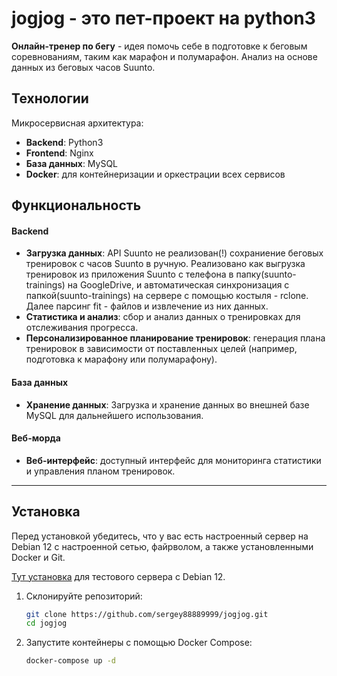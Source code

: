 # jogjog - это пет-проект на python3

**Онлайн-тренер по бегу** - идея помочь себе в подготовке к беговым соревнованиям, таким как марафон и полумарафон. Анализ на основе данных из беговых часов Suunto.

## Технологии
Микросервисная архитектура:

- **Backend**: Python3
- **Frontend**: Nginx
- **База данных**: MySQL
- **Docker**: для контейнеризации и оркестрации всех сервисов


## Функциональность

#### Backend
- **Загрузка данных**: API Suunto не реализован(!) сохраниение беговых тренировок с часов Suunto в ручную. Реализовано как выгрузка тренировок из приложения Suunto с телефона в папку(suunto-trainings) на GoogleDrive, и автоматическая синхронизация c папкой(suunto-trainings) на сервере с помощью костыля - rclone. Далее парсинг fit - файлов и извлечение из них данных.
- **Статистика и анализ**: сбор и анализ данных о тренировках для отслеживания прогресса.
- **Персонализированное планирование тренировок**: генерация плана тренировок в зависимости от поставленных целей (например, подготовка к марафону или полумарафону).

#### База данных
- **Хранение данных**: Загрузка и хранение данных во внешней базе MySQL для дальнейшего использования.
  
#### Веб-морда
- **Веб-интерфейс**: доступный интерфейс для мониторинга статистики и управления планом тренировок.

---

## Установка

Перед установкой убедитесь, что у вас есть настроенный сервер на Debian 12 с настроенной сетью, файрволом, а также установленными Docker и Git. 

[Тут установка](doc/install-debian.md) для тестового сервера с Debian 12.


1. Склонируйте репозиторий:
    ```bash
    git clone https://github.com/sergey88889999/jogjog.git
    cd jogjog
    ```

2. Запустите контейнеры с помощью Docker Compose:
    ```bash
    docker-compose up -d
    ```